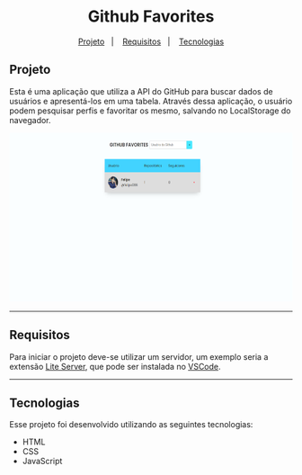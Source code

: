 <h1 align="center">Github Favorites</h1>

<p align="center">
  <a href="#projeto">Projeto</a>&nbsp;&nbsp;&nbsp;|&nbsp;&nbsp;&nbsp;
  <a href="#requisitos">Requisitos</a>&nbsp;&nbsp;&nbsp;|&nbsp;&nbsp;&nbsp;
  <a href="#tecnologias">Tecnologias</a>
</p>

## Projeto

Esta é uma aplicação que utiliza a API do GitHub para buscar dados de usuários e apresentá-los em uma tabela. Através dessa aplicação, o usuário podem pesquisar perfis e favoritar os mesmo, salvando no LocalStorage do navegador.

<p align="center">
    <img src="../../assets/github-favorites.png" style="height: 300px"/>
</p>

---

## Requisitos

Para iniciar o projeto deve-se utilizar um servidor, um exemplo seria a extensão [Lite Server](https://marketplace.visualstudio.com/items?itemName=ritwickdey.LiveServer), que pode ser instalada no [VSCode](https://code.visualstudio.com/).

---

## Tecnologias

Esse projeto foi desenvolvido utilizando as seguintes tecnologias:

- HTML
- CSS
- JavaScript
